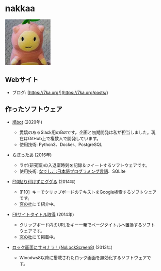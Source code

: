 # nakkaa

![nakkaa](https://github.com/nakkaa/nakkaa/blob/master/img/nakkaa.jpg)

## Webサイト

- ブログ: [https://7ka.org/](https://7ka.org/posts/)

## 作ったソフトウェア

- [鳩bot](https://github.com/dev-hato/hato-bot) (2020年)
  - 愛嬌のあるSlack用のBotです。企画と初期開発は私が担当しました。現在はGitHub上で複数人で開発しています。
  - 使用技術: Python3、Docker、PostgreSQL

- [らぼったあ](https://7ka.org/software/labotter/) (2016年)
  - ラボ(研究室)の入退室時刻を記録＆ツイートするソフトウェアです。
  - 使用技術: [なでしこ:日本語プログラミング言語](https://nadesi.com/top/)、SQLite

- [F10貼り付けずにググる](https://7ka.org/software/f10ggr/) (2014年)
  - [F10］キーでクリップボードのテキストをGoogle検索するソフトウェアです。
  - [窓の杜](https://forest.watch.impress.co.jp/docs/serial/okiniiri/636273.html)にて紹介中。

- [F9サイトタイトル取得](https://7ka.org/software/f9stg/) (2014年)
  - クリップボード内のURLをキー一発でページタイトルへ置換するソフトウェアです。
  - [窓の杜](https://forest.watch.impress.co.jp/docs/review/666213.html)にて掲載中。

- [ロック画面にサヨナラ！(NoLockScreen8)](https://7ka.org/software/nolockscreen8/) (2013年)
  - Winodws8以降に搭載されたロック画面を無効化するソフトウェアです。
